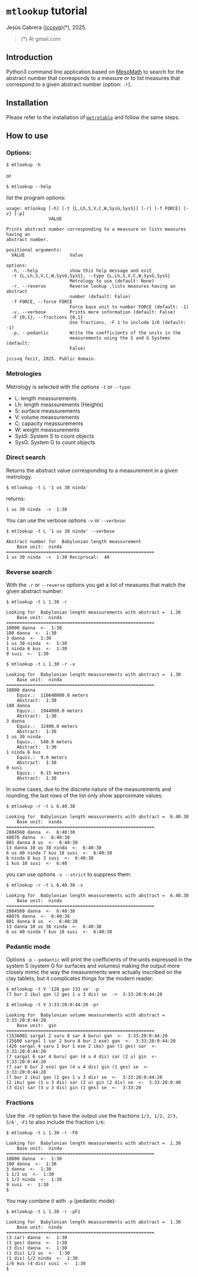# `mtlookup` tutorial

Jesús Cabrera ([jccsvq](https://jccsvq.github.io/))(*), 2025.

>(*) At gmail.com

## Introduction

Python3 command line application based on [MesoMath](https://github.com/jccsvq/mesomath) to search for the abstract number that corresponds to a measure or to list measures that correspond to a given abstract number (option: `-r`).

## Installation

Please refer to the installation of [`metrotable`](https://jccsvq.github.io/mesomath/progs/metrotable.html) and follow the same steps.

## How to use

### Options:

    $ mtlookup -h

or

    $ mtlookup --help

list the program options:

    usage: mtlookup [-h] [-t {L,Lh,S,V,C,W,SysG,SysS}] [-r] [-f FORCE] [-v] [-p]
                    VALUE

    Prints abstract number corresponding to a meassure or lists measures having an
    abstract number.

    positional arguments:
      VALUE                 Value

    options:
      -h, --help            show this help message and exit
      -t {L,Lh,S,V,C,W,SysG,SysS}, --type {L,Lh,S,V,C,W,SysG,SysS}
                            Metrology to use (default: None)
      -r, --reverse         Reverse lookup ,lists measures having an abstract
                            number (default: False)
      -f FORCE, --force FORCE
                            Force base unit to number FORCE (default: -1)
      -v, --verbose         Prints more information (default: False)
      -F {0,1}, --fractions {0,1}
                            Use fractions, -F 1 to include 1/6 (default: -1)
      -p, --pedantic        Write the coefficients of the units in the
                            measurements using the S and G Systems (default:
                            False)

    jccsvq fecit, 2025. Public domain.



### Metrologies

Metrology is selected with the options `-t` or `--type`:

* L:   length meassurements
* Lh:   length meassurements (Heights)
* S:   surface meassurements
* V:   volume meassurements
* C:   capacity meassurements
* W:   weight meassurements
* SysS:   System S to count objects
* SysG:   System G to count objects

### Direct search

Returns the abstract value corresponding to a measurement in a given metrology.

    $ mtlookup -t L '1 us 30 ninda' 

returns:

    1 us 30 ninda  ->  1:30

You can use the verbose options `-v` or `--verbose`:

    $ mtlookup -t L '1 us 30 ninda' --verbose

    Abstract number for  Babylonian length meassurement
        Base unit:  ninda
    ========================================================
    1 us 30 ninda  ->  1:30 Reciprocal:  40


### Reverse search

With the `-r` or `--reverse` options you get a list of measures that match the given abstract number:

    $ mtlookup -t L 1.30 -r 

    Looking for  Babylonian length meassurements with abstract =  1.30
        Base unit:  ninda
    ========================================================
    10800 danna  <-  1:30
    180 danna  <-  1:30
    3 danna  <-  1:30
    1 us 30 ninda  <-  1:30
    1 ninda 6 kus  <-  1:30
    9 susi  <-  1:30

    $ mtlookup -t L 1.30 -r -v

    Looking for  Babylonian length meassurements with abstract =  1.30
        Base unit:  ninda
    ========================================================
    10800 danna 
        Equiv.:  116640000.0 meters 
        Abstract:  1:30
    180 danna 
        Equiv.:  1944000.0 meters 
        Abstract:  1:30
    3 danna 
        Equiv.:  32400.0 meters 
        Abstract:  1:30
    1 us 30 ninda 
        Equiv.:  540.0 meters 
        Abstract:  1:30
    1 ninda 6 kus 
        Equiv.:  9.0 meters 
        Abstract:  1:30
    9 susi 
        Equiv.:  0.15 meters 
        Abstract:  1:30

In some cases, due to the discrete nature of the measurements and rounding, the last rows of the list only show approximate values:

    $ mtlookup -r -t L 6.40.38 

    Looking for  Babylonian length meassurements with abstract =  6.40.38
        Base unit:  ninda
    ========================================================
    2884560 danna  <-  6:40:38
    48076 danna  <-  6:40:38
    801 danna 8 us  <-  6:40:38
    13 danna 10 us 38 ninda  <-  6:40:38
    6 us 40 ninda 7 kus 18 susi  <-  6:40:38
    6 ninda 8 kus 3 susi  <-  6:40:30
    1 kus 10 susi  <-  6:40

you can use options `-s --strict` to suppress them:

    $ mtlookup -r -t L 6.40.38 -s

    Looking for  Babylonian length meassurements with abstract =  6.40.38
        Base unit:  ninda
    ========================================================
    2884560 danna  <-  6:40:38
    48076 danna  <-  6:40:38
    801 danna 8 us  <-  6:40:38
    13 danna 10 us 38 ninda  <-  6:40:38
    6 us 40 ninda 7 kus 18 susi  <-  6:40:38


###  Pedantic mode

Options `-p` `--pedantic` will print the coefficients of the units expressed in the system S  (system G for surfaces and volumes) making the output more closely mimic the way the measurements were actually inscribed on the clay tablets, but it complicates things for the modern reader:

    $ mtlookup -t V '128 gan 133 se' -p
    (7 bur 2 iku) gan (2 ges 1 u 3 dis) se  ->  3:33:20:0:44:20

    $ mtlookup -t V 3:33:20:0:44:20 -pr

    Looking for  Babylonian volume meassurements with abstract =  3:33:20:0:44:20
        Base unit:  gin
    ========================================================
    (1536001 sargal 2 saru 8 sar 4 buru) gan  <-  3:33:20:0:44:20
    (25600 sargal 1 sar 2 buru 8 bur 2 ese) gan  <-  3:33:20:0:44:20
    (426 sargal 4 saru 1 bur 1 ese 2 iku) gan (1 ges) sar  <-  3:33:20:0:44:20
    (7 sargal 6 sar 4 buru) gan (4 u 4 dis) sar (2 u) gin  <-  3:33:20:0:44:20
    (7 sar 6 bur 2 ese) gan (4 u 4 dis) gin (1 ges) se  <-  3:33:20:0:44:20
    (7 bur 2 iku) gan (2 ges 1 u 3 dis) se  <-  3:33:20:0:44:20
    (2 iku) gan (1 u 3 dis) sar (2 u) gin (2 dis) se  <-  3:33:20:0:40
    (3 dis) sar (3 u 3 dis) gin (1 ges) se  <-  3:33:20

### Fractions

Use the `-F0` option to have the output use the fractions `1/3, 1/2, 2/3, 5/6'`, `-F1` to also include the fraction `1/6`:

    $ mtlookup -t L 1.30 -r -F0

    Looking for  Babylonian length meassurements with abstract =  1.30
        Base unit:  ninda
    ========================================================
    10800 danna  <-  1:30
    180 danna  <-  1:30
    3 danna  <-  1:30
    1 1/2 us  <-  1:30
    1 1/2 ninda  <-  1:30
    9 susi  <-  1:30
    $

You may combine it with `-p` (pedantic mode):

    $ mtlookup -t L 1.30 -r -pF1

    Looking for  Babylonian length meassurements with abstract =  1.30
        Base unit:  ninda
    ========================================================
    (3 sar) danna  <-  1:30
    (3 ges) danna  <-  1:30
    (3 dis) danna  <-  1:30
    (1 dis) 1/2 us  <-  1:30
    (1 dis) 1/2 ninda  <-  1:30
    1/6 kus (4 dis) susi  <-  1:30
    $ 

